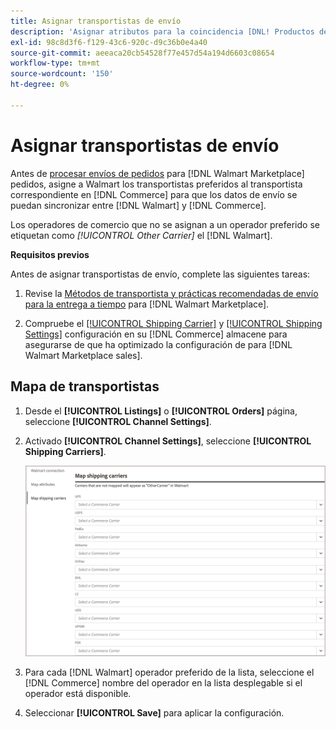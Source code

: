 ```yaml
---
title: Asignar transportistas de envío
description: 'Asignar atributos para la coincidencia [DNL! Productos de [Commerce] a productos existentes [!DNL Walmart Marketplace] listados y sincronización de datos entre [!DNL Channel Manager] y [!DNL Walmart].'
exl-id: 98c8d3f6-f129-43c6-920c-d9c36b0e4a40
source-git-commit: aeeaca20cb54528f77e457d54a194d6603c08654
workflow-type: tm+mt
source-wordcount: '150'
ht-degree: 0%

---
```



# Asignar transportistas de envío

Antes de [procesar envíos de pedidos](process-orders.md#ship-an-order) para [!DNL Walmart Marketplace] pedidos, asigne a Walmart los transportistas preferidos al transportista correspondiente en [!DNL Commerce] para que los datos de envío se puedan sincronizar entre [!DNL Walmart] y [!DNL Commerce].

Los operadores de comercio que no se asignan a un operador preferido se etiquetan como *[!UICONTROL Other Carrier]* el [!DNL Walmart].

**Requisitos previos**

Antes de asignar transportistas de envío, complete las siguientes tareas:

1. Revise la [Métodos de transportista y prácticas recomendadas de envío para la entrega a tiempo](https://sellerhelp.walmart.com/s/guide?article=000009473) para [!DNL Walmart Marketplace].

1. Compruebe el [[!UICONTROL Shipping Carrier]](https://docs.magento.com/user-guide/shipping/carriers.html) y [[!UICONTROL Shipping Settings]](https://docs.magento.com/user-guide/configuration/sales/shipping-settings.html) configuración en su [!DNL Commerce] almacene para asegurarse de que ha optimizado la configuración de para [!DNL Walmart Marketplace sales].

## Mapa de transportistas

1. Desde el **[!UICONTROL Listings]** o **[!UICONTROL Orders]** página, seleccione **[!UICONTROL Channel Settings]**.

1. Activado **[!UICONTROL Channel Settings]**, seleccione **[!UICONTROL Shipping Carriers]**.

   ![Mapa de transportistas](assets/map-shipping-carriers.png)

1. Para cada [!DNL Walmart] operador preferido de la lista, seleccione el [!DNL Commerce] nombre del operador en la lista desplegable si el operador está disponible.

1. Seleccionar **[!UICONTROL Save]** para aplicar la configuración.

